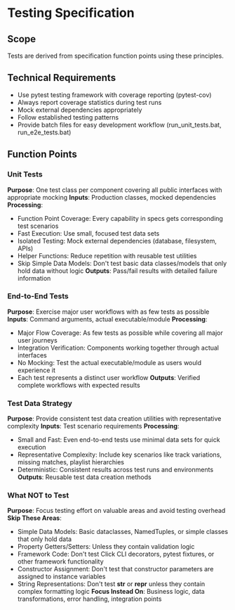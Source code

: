 # Testing Specification

## Scope
Tests are derived from specification function points using these principles.

## Technical Requirements
- Use pytest testing framework with coverage reporting (pytest-cov)
- Always report coverage statistics during test runs
- Mock external dependencies appropriately
- Follow established testing patterns
- Provide batch files for easy development workflow (run_unit_tests.bat, run_e2e_tests.bat)

## Function Points

### Unit Tests
**Purpose**: One test class per component covering all public interfaces with appropriate mocking
**Inputs**: Production classes, mocked dependencies
**Processing**: 
- Function Point Coverage: Every capability in specs gets corresponding test scenarios
- Fast Execution: Use small, focused test data sets
- Isolated Testing: Mock external dependencies (database, filesystem, APIs)
- Helper Functions: Reduce repetition with reusable test utilities
- Skip Simple Data Models: Don't test basic data classes/models that only hold data without logic
**Outputs**: Pass/fail results with detailed failure information

### End-to-End Tests
**Purpose**: Exercise major user workflows with as few tests as possible
**Inputs**: Command arguments, actual executable/module
**Processing**:
- Major Flow Coverage: As few tests as possible while covering all major user journeys
- Integration Verification: Components working together through actual interfaces
- No Mocking: Test the actual executable/module as users would experience it
- Each test represents a distinct user workflow
**Outputs**: Verified complete workflows with expected results

### Test Data Strategy
**Purpose**: Provide consistent test data creation utilities with representative complexity
**Inputs**: Test scenario requirements
**Processing**:
- Small and Fast: Even end-to-end tests use minimal data sets for quick execution
- Representative Complexity: Include key scenarios like track variations, missing matches, playlist hierarchies
- Deterministic: Consistent results across test runs and environments
**Outputs**: Reusable test data creation methods

### What NOT to Test
**Purpose**: Focus testing effort on valuable areas and avoid testing overhead
**Skip These Areas**:
- Simple Data Models: Basic dataclasses, NamedTuples, or simple classes that only hold data
- Property Getters/Setters: Unless they contain validation logic
- Framework Code: Don't test Click CLI decorators, pytest fixtures, or other framework functionality
- Constructor Assignment: Don't test that constructor parameters are assigned to instance variables
- String Representations: Don't test __str__ or __repr__ unless they contain complex formatting logic
**Focus Instead On**: Business logic, data transformations, error handling, integration points
